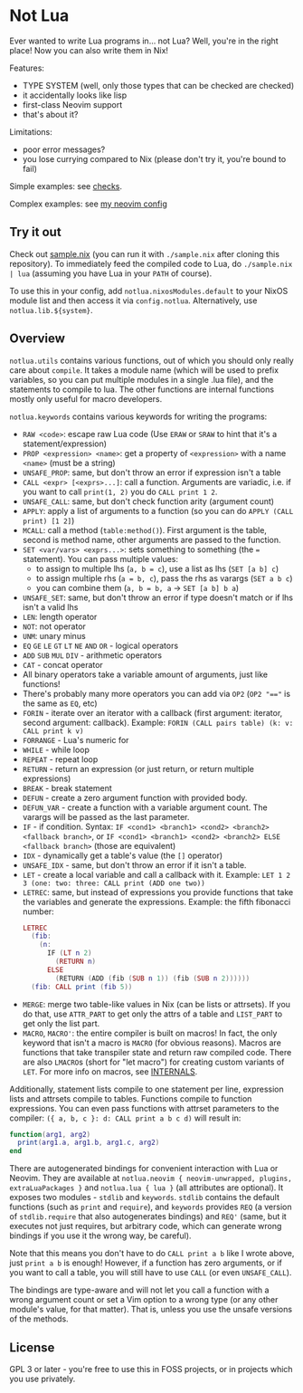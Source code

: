 # Not Lua

Ever wanted to write Lua programs in... not Lua? Well, you're in the
right place! Now you can also write them in Nix!

Features:
- TYPE SYSTEM (well, only those types that can be checked are checked)
- it accidentally looks like lisp
- first-class Neovim support
- that's about it?

Limitations:
- poor error messages?
- you lose currying compared to Nix (please don't try it, you're bound
  to fail)

Simple examples: see [checks](./checks.nix).

Complex examples: see [my neovim
config](https://github.com/chayleaf/dotfiles/blob/master/home/common/nvim.nix)

## Try it out

Check out [sample.nix](./sample.nix) (you can run it with
`./sample.nix` after cloning this repository). To immediately feed the
compiled code to Lua, do `./sample.nix | lua` (assuming you have Lua
in your `PATH` of course).

To use this in your config, add `notlua.nixosModules.default` to your
NixOS module list and then access it via `config.notlua`. Alternatively,
use `notlua.lib.${system}`.

## Overview

`notlua.utils` contains various functions, out of which you should only
really care about `compile`. It takes a module name (which will be used
to prefix variables, so you can put multiple modules in a single .lua
file), and the statements to compile to lua. The other functions are
internal functions mostly only useful for macro developers.

`notlua.keywords` contains various keywords for writing the programs:

- `RAW <code>`: escape raw Lua code (Use `ERAW` or `SRAW` to hint that
  it's a statement/expression)
- `PROP <expression> <name>`: get a property of `<expression>` with a
  name `<name>` (must be a string)
- `UNSAFE_PROP`: same, but don't throw an error if expression isn't a
  table
- `CALL <expr> [<exprs>...]`: call a function. Arguments are variadic,
  i.e. if you want to call `print(1, 2)` you do `CALL print 1 2`.
- `UNSAFE_CALL`: same, but don't check function arity (argument count)
- `APPLY`: apply a list of arguments to a function (so you can do `APPLY
  (CALL print) [1 2]`)
- `MCALL`: call a method (`table:method()`). First argument is the
  table, second is method name, other arguments are passed to the
  function.
- `SET <var/vars> <exprs...>`: sets something to something (the `=`
  statement). You can pass multiple values:
  - to assign to multiple lhs (`a, b = c`), use a list as lhs
    (`SET [a b] c`)
  - to assign multiple rhs (`a = b, c`), pass the rhs as varargs
    (`SET a b c`)
  - you can combine them (`a, b = b, a` -> `SET [a b] b a`)
- `UNSAFE_SET`: same, but don't throw an error if type doesn't match or
  if lhs isn't a valid lhs
- `LEN`: length operator
- `NOT`: not operator
- `UNM`: unary minus
- `EQ` `GE` `LE` `GT` `LT` `NE` `AND` `OR` - logical operators
- `ADD` `SUB` `MUL` `DIV` - arithmetic operators
- `CAT` - concat operator
- All binary operators take a variable amount of arguments, just like
  functions!
- There's probably many more operators you can add via `OP2` (`OP2 "=="`
  is the same as `EQ`, etc)
- `FORIN` - iterate over an iterator with a callback (first argument:
  iterator, second argument: callback).
  Example: `FORIN (CALL pairs table) (k: v: CALL print k v)`
- `FORRANGE` - Lua's numeric for
- `WHILE` - while loop
- `REPEAT` - repeat loop
- `RETURN` - return an expression (or just return, or return multiple
  expressions)
- `BREAK` - break statement
- `DEFUN` - create a zero argument function with provided body.
- `DEFUN_VAR` - create a function with a variable argument count. The
  varargs will be passed as the last parameter.
- `IF` - if condition. Syntax: `IF <cond1> <branch1> <cond2> <branch2>
  <fallback branch>`, or `IF <cond1> <branch1> <cond2> <branch2> ELSE
  <fallback branch>` (those are equivalent)
- `IDX` - dynamically get a table's value (the `[]` operator)
- `UNSAFE_IDX` - same, but don't throw an error if it isn't a table.
- `LET` - create a local variable and call a callback with it.
  Example: `LET 1 2 3 (one: two: three: CALL print (ADD one two))`
- `LETREC`: same, but instead of expressions you provide functions that
  take the variables and generate the expressions. Example: the fifth
  fibonacci number:
  ```lua
  LETREC
    (fib:
      (n:
        IF (LT n 2)
          (RETURN n)
        ELSE
          (RETURN (ADD (fib (SUB n 1)) (fib (SUB n 2))))))
    (fib: CALL print (fib 5))
  ```
- `MERGE`: merge two table-like values in Nix (can be lists or
  attrsets). If you do that, use `ATTR_PART` to get only the attrs of a
  table and `LIST_PART` to get only the list part.
- `MACRO`, `MACRO'`: the entire compiler is built on macros! In fact,
  the only keyword that isn't a macro is `MACRO` (for obvious reasons).
  Macros are functions that take transpiler state and return raw
  compiled code. There are also `LMACRO`s (short for "let macro") for
  creating custom variants of `LET`. For more info on macros, see
  [INTERNALS](./INTERNALS.md).

Additionally, statement lists compile to one statement per line,
expression lists and attrsets compile to tables. Functions compile to
function expressions. You can even pass functions with attrset
parameters to the compiler: `({ a, b, c }: d: CALL print a b c d)` will
result in:

```lua
function(arg1, arg2)
  print(arg1.a, arg1.b, arg1.c, arg2)
end
```

There are autogenerated bindings for convenient interaction with Lua or
Neovim. They are available at `notlua.neovim { neovim-unwrapped,
plugins, extraLuaPackages }` and `notlua.lua { lua }` (all attributes
are optional). It exposes two modules - `stdlib` and `keywords`.
`stdlib` contains the default functions (such as `print` and `require`),
and `keywords` provides `REQ` (a version of `stdlib.require` that also
autogenerates bindings) and `REQ'` (same, but it executes not just
requires, but arbitrary code, which can generate wrong bindings if you
use it the wrong way, be careful).

Note that this means you don't have to do `CALL print a b` like I wrote
above, just `print a b` is enough! However, if a function has zero
arguments, or if you want to call a table, you will still have to use
`CALL` (or even `UNSAFE_CALL`).

The bindings are type-aware and will not let you call a function with a
wrong argument count or set a Vim option to a wrong type (or any
other module's value, for that matter). That is, unless you use the
unsafe versions of the methods.

## License

GPL 3 or later - you're free to use this in FOSS projects, or in
projects which you use privately.

